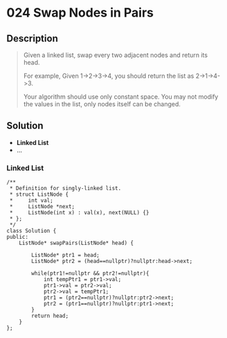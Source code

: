 # 024 Swap Nodes in Pairs

## Description
> Given a linked list, swap every two adjacent nodes and return its head.
> 
> For example,
> Given 1->2->3->4, you should return the list as 2->1->4->3.
> 
> Your algorithm should use only constant space. You may not modify the values 
> in the list, only nodes itself can be changed.

## Solution
- **Linked List**
- ...


### Linked List
```
/**
 * Definition for singly-linked list.
 * struct ListNode {
 *     int val;
 *     ListNode *next;
 *     ListNode(int x) : val(x), next(NULL) {}
 * };
 */
class Solution {
public:
    ListNode* swapPairs(ListNode* head) {
        
        ListNode* ptr1 = head;
        ListNode* ptr2 = (head==nullptr)?nullptr:head->next;
        
        while(ptr1!=nullptr && ptr2!=nullptr){
            int tempPtr1 = ptr1->val;
            ptr1->val = ptr2->val;
            ptr2->val = tempPtr1;
            ptr1 = (ptr2==nullptr)?nullptr:ptr2->next;
            ptr2 = (ptr1==nullptr)?nullptr:ptr1->next;
        }
        return head;
    }
};
```
